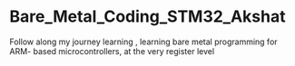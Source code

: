 # Bare_Metal_Coding_STM32_Akshat
Follow along my journey learning , learning bare metal programming for ARM- based microcontrollers, at the very register level
